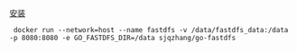 [安装](https://sjqzhang.github.io/go-fastdfs/install.html#docker)

```
 docker run --network=host --name fastdfs -v /data/fastdfs_data:/data -p 8080:8080 -e GO_FASTDFS_DIR=/data sjqzhang/go-fastdfs
```
